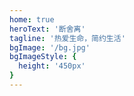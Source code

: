 ```yaml
---
home: true
heroText: '断舍离'
tagline: '热爱生命，简约生活'
bgImage: '/bg.jpg'
bgImageStyle: {
  height: '450px'
}
---
```

